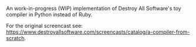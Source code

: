 An work-in-progress (WIP) implementation of Destroy All Software's toy compiler in Python instead of Ruby. 

For the original screencast see: https://www.destroyallsoftware.com/screencasts/catalog/a-compiler-from-scratch. 

